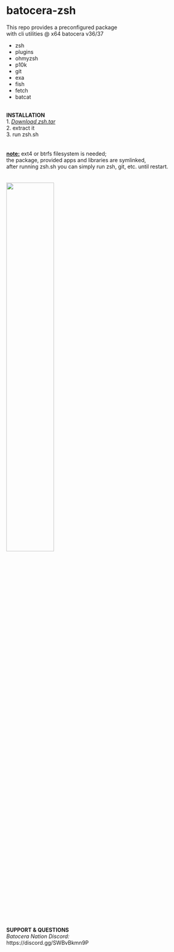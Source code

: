 # batocera-zsh
</b></i>This repo provides a preconfigured package <br>
with cli utilities @ x64 batocera v36/37 </i><br>
- zsh
- plugins 
- ohmyzsh
- p10k 
- git 
- exa
- fish 
- fetch 
- batcat
</b><br>
<br>
<b>INSTALLATION</b> <br>
</b>1.<b> </b><i><a href=https://github.com/uureel/batocera-zsh/raw/main/zsh.tar>Download zsh.tar</a> <br> 
</b></i>2. extract it <br>
</b></i>3. run zsh.sh <br>
</font></b></i><br>
<br>
<u><b>note:</b></u> ext4 or btrfs filesystem is needed;<br>
</i>the package, provided apps and libraries are symlinked, <br>
after running zsh.sh you can simply run zsh, git, etc. until restart. <br>
</i>
<br>
<br>
<img src=https://github.com/uureel/batocera-zsh/assets/116395185/c07472e3-d234-419f-9a25-b33b3da2f75b style="width: 50%; height: 50%;"></img>
<br>
<br>
<b>SUPPORT & QUESTIONS</b> <br> 
<i>Batocera Nation Discord:</i><br>
https://discord.gg/SWBvBkmn9P
